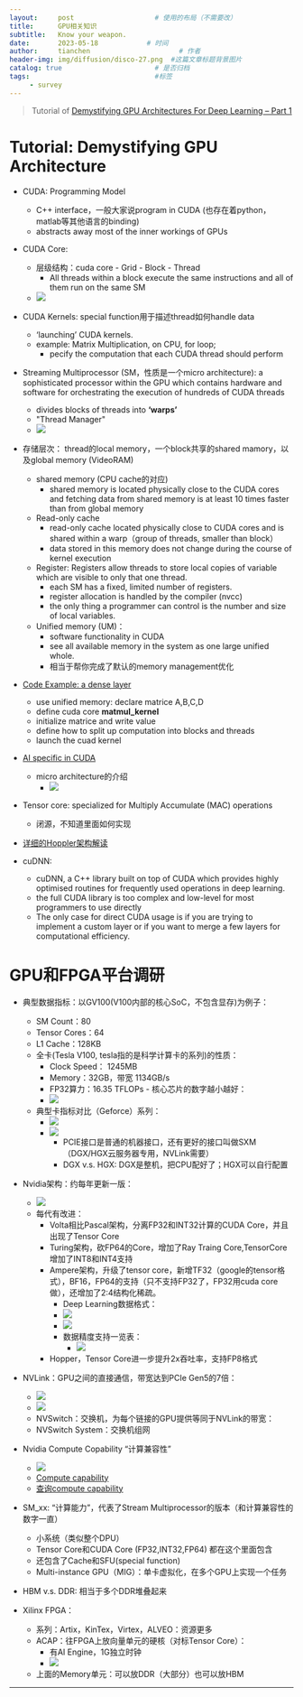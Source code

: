 ```yaml
---
layout:     post                    # 使用的布局（不需要改）
title:      GPU相关知识
subtitle:   Know your weapon. 
date:       2023-05-18            # 时间
author:     tianchen                      # 作者
header-img: img/diffusion/disco-27.png  #这篇文章标题背景图片  
catalog: true                       # 是否归档
tags:                               #标签
     - survey
---
```





> Tutorial of [Demystifying GPU Architectures For Deep Learning – Part 1](https://learnopencv.com/demystifying-gpu-architectures-for-deep-learning/)

# Tutorial: Demystifying GPU Architecture 

- CUDA: Programming Model
     - C++ interface，一般大家说program in CUDA (也存在着python，matlab等其他语言的binding)
     - abstracts away most of the inner workings of GPUs

- CUDA Core:
     - 层级结构：cuda core - Grid - Block - Thread
          - All threads within a block execute the same instructions and all of them run on the same SM
     - ![](https://github.com/A-suozhang/MyPicBed/raw/master/img/20230911111300.png)

- CUDA Kernels: special function用于描述thread如何handle data
     - ‘launching’ CUDA kernels.
     - example: Matrix Multiplication, on CPU, for loop; 
          - pecify the computation that each CUDA thread should perform

- Streaming Multiprocessor (SM，性质是一个micro architecture): a sophisticated processor within the GPU which contains hardware and software for orchestrating the execution of hundreds of CUDA threads
     - divides blocks of threads into **‘warps’** 
     - "Thread Manager"
     - ![](https://github.com/A-suozhang/MyPicBed/raw/master/img/20230911111839.png)

- 存储层次： thread的local memory，一个block共享的shared mamory，以及global memory (VideoRAM)
     - shared memory (CPU cache的对应)
          - shared memory is located physically close to the CUDA cores and fetching data from shared memory is at least 10 times faster than from global memory
     - Read-only cache
          - read-only cache located physically close to CUDA cores and is shared within a warp（group of threads, smaller than block）
          -  data stored in this memory does not change during the course of kernel execution
     - Register: Registers allow threads to store local copies of variable which are visible to only that one thread.
          - each SM has a fixed, limited number of registers.
          - register allocation is handled by the compiler (nvcc) 
          - the only thing a programmer can control is the number and size of local variables.
     - Unified memory (UM)：
          - software functionality in CUDA
          - see all available memory in the system as one large unified whole.
          - 相当于帮你完成了默认的memory management优化

- [Code Example: a dense layer](https://github.com/spmallick/learnopencv/tree/master/gpu_arch_and_CUDA)
     - use unified memory: declare matrice A,B,C,D
     - define cuda core **matmul_kernel**
     - initialize matrice and write value
     - define how to split up computation into blocks and threads
     - launch the cuad kernel

- [AI specific in CUDA](https://learnopencv.com/demystifying-gpu-architectures-for-deep-learning-part-2/)
     - micro architecture的介绍
          - ![](https://github.com/A-suozhang/MyPicBed/raw/master/img/20230911114817.png)

- Tensor core: specialized for Multiply Accumulate (MAC) operations
     - 闭源，不知道里面如何实现

- [详细的Hoppler架构解读](https://learnopencv.com/nvidia-gtc-2022-day-3-highlights-deep-dive-into-hopper-architecture/)


- cuDNN: 
     - cuDNN, a C++ library built on top of CUDA which provides highly optimised routines for frequently used operations in deep learning.
     - the full CUDA library is too complex and low-level for most programmers to use directly
     - The only case for direct CUDA usage is if you are trying to implement a custom layer or if you want to merge a few layers for computational efficiency.

# GPU和FPGA平台调研

- 典型数据指标：以GV100(V100内部的核心SoC，不包含显存)为例子：
     - SM Count：80
     - Tensor Cores：64
     - L1 Cache：128KB
     - 全卡(Tesla V100, tesla指的是科学计算卡的系列)的性质：
          - Clock Speed： 1245MB
          - Memory：32GB，带宽 1134GB/s
          - FP32算力：16.35 TFLOPs
      - 核心芯片的数字越小越好：
          - ![](https://github.com/A-suozhang/MyPicBed/raw/master/img/20230910174116.png)
     - 典型卡指标对比（Geforce）系列：
          - ![](https://github.com/A-suozhang/MyPicBed/raw/master/img/20230910174738.png)
          - ![](https://github.com/A-suozhang/MyPicBed/raw/master/img/20230910174805.png)
               - PCIE接口是普通的机器接口，还有更好的接口叫做SXM（DGX/HGX云服务器专用，NVLink需要）
               - DGX v.s. HGX: DGX是整机，把CPU配好了；HGX可以自行配置

- Nvidia架构：约每年更新一版：
     - ![](https://github.com/A-suozhang/MyPicBed/raw/master/img/20230910172349.png)
     - 每代有改进：
          - Volta相比Pascal架构，分离FP32和INT32计算的CUDA Core，并且出现了Tensor Core
          - Turing架构，砍FP64的Core，增加了Ray Traing Core,TensorCore增加了INT8和INT4支持
          - Ampere架构，升级了tensor core，新增TF32（google的tensor格式），BF16，FP64的支持（只不支持FP32了，FP32用cuda core做），还增加了2:4结构化稀疏。
               - Deep Learning数据格式：
               - ![](https://github.com/A-suozhang/MyPicBed/raw/master/img/20230910174339.png)
               - ![](https://github.com/A-suozhang/MyPicBed/raw/master/img/20230910174404.png)
               - 数据精度支持一览表：
                    - ![](https://github.com/A-suozhang/MyPicBed/raw/master/img/20230910174900.png)
          - Hopper，Tensor Core进一步提升2x吞吐率，支持FP8格式
          
- NVLink：GPU之间的直接通信，带宽达到PCIe Gen5的7倍：
     - ![](https://github.com/A-suozhang/MyPicBed/raw/master/img/20230910175312.png)
     - ![](https://github.com/A-suozhang/MyPicBed/raw/master/img/20230910175323.png)
     - NVSwitch：交换机，为每个链接的GPU提供等同于NVLink的带宽：
     - NVSwitch System：交换机组网

- Nvidia Compute Copability  “计算兼容性”
     - ![](https://github.com/A-suozhang/MyPicBed/raw/master/img/20230910172602.png)
     - [Compute capability](https://docs.nvidia.com/cuda/cuda-c-programming-guide/index.html#compute-capabilities)
     - [查询compute capability](https://developer.nvidia.com/cuda-gpus)

- SM_xx: “计算能力”，代表了Stream Multiprocessor的版本（和计算兼容性的数字一直）
     - 小系统（类似整个DPU）
     - Tensor Core和CUDA Core (FP32,INT32,FP64) 都在这个里面包含
     - 还包含了Cache和SFU(special function)
     - Multi-instance GPU（MIG）：单卡虚拟化，在多个GPU上实现一个任务

- HBM v.s. DDR: 相当于多个DDR堆叠起来

- Xilinx FPGA：
     - 系列：Artix，KinTex，Virtex，ALVEO：资源更多
     - ACAP：往FPGA上放向量单元的硬核（对标Tensor Core）：
          - 有AI Engine，1G独立时钟
          - ![](https://github.com/A-suozhang/MyPicBed/raw/master/img/20230910175937.png)
     - 上面的Memory单元：可以放DDR（大部分）也可以放HBM



---

